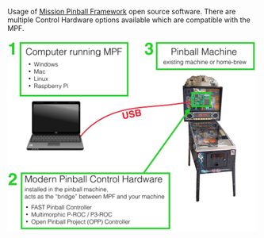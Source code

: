 Usage of [Mission Pinball Framework](https://missionpinball.org/start/) open source software. There are multiple Control Hardware options available which are compatible with the MPF.

![](_attachments/Proof%20of%20Concept_-20240701.png)

